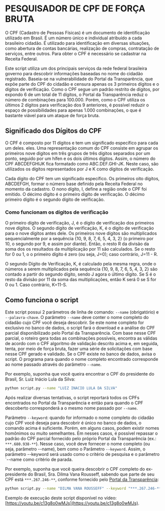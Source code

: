 # PESQUISADOR DE CPF DE FORÇA BRUTA

O CPF (Cadastro de Pessoas Físicas) é um documento de identificação utilizado em
Brasil. É um número único e individual atribuído a cada brasileiro
cidadão. É utilizado para identificação em diversas situações, como
abertura de contas bancárias, realização de compras, contratação de serviços, entre outros.
Para obter o CPF é necessário se cadastrar na Receita Federal.


Este script utiliza um dos principais serviços da rede federal brasileira
governo para descobrir informações baseadas no nome do cidadão registrado.
Baseia-se na vulnerabilidade do Portal da Transparência, que
expõe parte do CPF do cidadão e censura apenas os 3 primeiros dígitos e o
dígitos de verificação. Como o CPF segue um padrão restrito de dígitos, por
expondo 6 de um total de 11 dígitos, o Portal da Transparência reduz o
número de combinações para 100.000. Porém, como o CPF utiliza os últimos 2
dígitos para verificação dos 9 anteriores, é possível reduzir o espaço
de possibilidades para apenas 1.000 combinações, o que é bastante viável para um
ataque de força bruta.

## Significado dos Dígitos do CPF

O CPF é composto por 11 dígitos e tem um significado específico para cada um deles.
eles. Uma representação comum do CPF consiste em agrupar os primeiros nove
dígitos em três grupos de três dígitos separados por um ponto, seguido por um
hífen e os dois últimos dígitos. Assim, o número do CPF ABCDEFGHIJK fica formatado
como ABC.DEF.GHI-JK. Neste caso, são utilizados os dígitos representados por J e K
como dígitos de verificação.


Cada dígito do CPF tem um significado específico. Os primeiros oito dígitos, ABCDEFGH,
formar o número base definido pela Receita Federal no momento da
cadastro. O nono dígito, I, define a região onde o CPF foi emitido.
O décimo dígito é o primeiro dígito de verificação. O décimo primeiro dígito é o
segundo dígito de verificação.


### Como funcionam os dígitos de verificação

O primeiro dígito de verificação, J, é o dígito de verificação dos primeiros nove
dígitos. O segundo dígito de verificação, K, é o dígito de verificação para o
nove dígitos antes dele. Os primeiros nove dígitos são multiplicados sequencialmente por
a sequência {10, 9, 8, 7, 6, 5, 4, 3, 2} (o primeiro por 10, o segundo por 9,
e assim por diante). Então, o resto R da divisão da soma dos
os resultados da multiplicação por 11 são calculados. Se o resto for 0 ou 1, o
o primeiro dígito é zero (ou seja, J=0); caso contrário, J=11 - R.


O segundo Dígito de Verificação, K, é calculado pela mesma regra, onde o
números a serem multiplicados pela sequência {10, 9, 8, 7, 6, 5, 4, 3, 2} são
contado a partir do segundo dígito, sendo J agora o último dígito. Se S
é o resto da divisão por 11 da soma das multiplicações,
então K será 0 se S for 0 ou 1. Caso contrário, K=11-S.


## Como funciona o script

Este script possui 2 parâmetros de linha de comando: `--name` (obrigatório) e
`--palavra-chave`. O parâmetro `--name` deve conter o nome completo do
cidadão cujo CPF você deseja descobrir. Se este nome completo for exclusivo no
banco de dados, o script fará o download e a análise do CPF parcial
disponibilizado pelo Portal da Transparência. Com base nesse CPF parcial, o roteiro
gera todas as combinações possíveis, encontra as válidas de acordo com o CPF
algoritmo de validação descrito acima e, em seguida, tenta, por meio de força bruta,
fazer uma série de solicitações com base nesse CPF gerado e validado. Se
o CPF existe no banco de dados, avisa o script. O programa para quando
o nome completo encontrado corresponde ao nome passado através do parâmetro `--name`.


Por exemplo, suponha que você queira encontrar o CPF do presidente do Brasil, Sr.
Luiz Inácio Lula da Silva:

```bash
python script.py --name "LUIZ INACIO LULA DA SILVA"
```

Após realizar diversas tentativas, o script reportará todos os CPFs encontrados no Portal
da Transparência e então para quando o CPF descoberto corresponderá a
o mesmo nome passado por `--name`.

Parâmetro `--keyword`: quando for informado o nome completo do cidadão cujo CPF você deseja
para descobrir é único no banco de dados, o comando acima é suficiente.
Porém, em alguns casos, podem existir nomes homônimos ou muito semelhantes. Em
nesses casos, é possível repassar o padrão do CPF parcial fornecido
pelo próprio Portal da Transparência (ex.: `***.680.938-**`). Nesse caso,
você deve fornecer o nome completo (ou seja, parâmetro --name), bem como o
Parâmetro `--keyword`. Assim, o parâmetro --keyword será usado como o
critério de pesquisa e o parâmetro `--name como critério de parada.

Por exemplo, suponha que você queira descobrir o CPF completo do ex-
presidente do Brasil, Sra. Dilma Vana Rousseff, sabendo que parte de seu CPF está
`***.267.246-**`, conforme fornecido pelo
[Portal da Transparência](https://portaldatransparencia.gov.br/pessoa-fisica/busca/lista?):

```bash
python script.py --name "DILMA VANA ROUSSEFF" --keyword "***.267.246-**"
```

Exemplo de execução deste script disponível no vídeo: [https://youtu.be/c13g8o0wMJs](https://youtu.be/c13g8o0wMJs).
